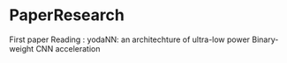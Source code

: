 # PaperResearch

First paper Reading : yodaNN: an architechture of ultra-low power Binary-weight CNN acceleration 
